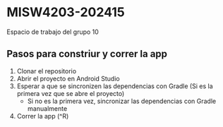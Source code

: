 # MISW4203-202415
Espacio de trabajo del grupo 10

 
## Pasos para constriur y correr la app
1. Clonar el repositorio
2. Abrir el proyecto en Android Studio
3. Esperar a que se sincronizen las dependencias con Gradle (Si es la primera vez que se abre el proyecto)
    - Si no es la primera vez, sincronizar las dependencias con Gradle manualmente
4. Correr la app (^R)